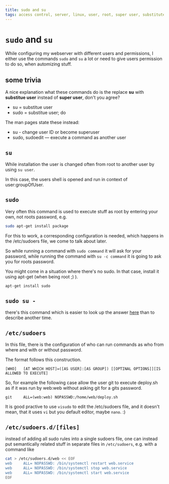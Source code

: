 ```yaml
---
title: sudo and su
tags: access control, server, linux, user, root, super user, substitute user
---
```


# `sudo` and `su`

While configuring my webserver with different users and permissions, I either use the commands `sudo` and `su` a lot or need to give users permission to do so, when automizing stuff.

## some trivia

A nice explanation what these commands do is the replace **su** with **substitue user** instead of **super user**, don't you agree?
* su = substitue user
* sudo = substitue user; do

The man pages state these instead:
* su - change user ID or become superuser
* sudo, sudoedit — execute a command as another user


## `su`

While installation the user is changed often from root to another user by using `su user`.

In this case, the users shell is opened and run in context of user:groupOfUser.


## `sudo`

Very often this command is used to execute stuff as root by entering your own, not roots password, e.g.

```sh
sudo apt-get install package
```

For this to work, a corresponding configuration is needed, which happens in the /etc/sudoers file, we come to talk about later.

So while running a command with `sudo command` it will ask for your password, while running the command with `su -c command` it is going to ask you for roots password.

You might come in a situation where there's no sudo. In that case, install it using apt-get (when being root ;) ).

```sh
apt-get install sudo
```

## `sudo su -`

there's this command which is easier to look up the answer [here](https://askubuntu.com/a/376386) than to describe another time.

## `/etc/sudoers`

In this file, there is the configuration of who can run commands as who from where and with or without password.

The format follows this construction.

```plain
[WHO]   [AT WHICH HOST]=([AS USER]:[AS GROUP]) [[OPTINAL OPTIONS]][IS ALLOWED TO EXECUTE]
```

So, for example the following case allow the user git to execute deploy.sh as if it was run by web:web without asking git for a gits password.

```plain
git     ALL=(web:web) NOPASSWD:/home/web/deploy.sh
```

It is good practive to use `visudo` to edit the /etc/sudoers file, and it doesn't mean, that it uses `vi` but you default editor, maybe `nano`. :) 

## `/etc/sudoers.d/[files]`

instead of adding all sudo rules into a single sudoers file, one can instead put semantically related stuff in separate files in `/etc/sudoers`, e.g. with a command like

```sh
cat > /etc/sudoers.d/web << EOF
web     ALL= NOPASSWD: /bin/systemctl restart web.service
web     ALL= NOPASSWD: /bin/systemctl stop web.service
web     ALL= NOPASSWD: /bin/systemctl start web.service
EOF
```
